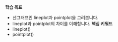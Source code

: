 
**학습 목표**  
- 선그래프인 lineplot과 pointplot을 그려봅니다.
- lineplot과 pointplot의 차이를 이해합니다.
**핵심 키워드**
- lineplot()
- pointplot()

